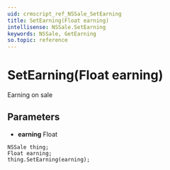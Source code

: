 ```yaml
---
uid: crmscript_ref_NSSale_SetEarning
title: SetEarning(Float earning)
intellisense: NSSale.SetEarning
keywords: NSSale, GetEarning
so.topic: reference
---
```


# SetEarning(Float earning)

Earning on sale

## Parameters

* **earning** Float

```crmscript
NSSale thing;
Float earning;
thing.SetEarning(earning);
```


